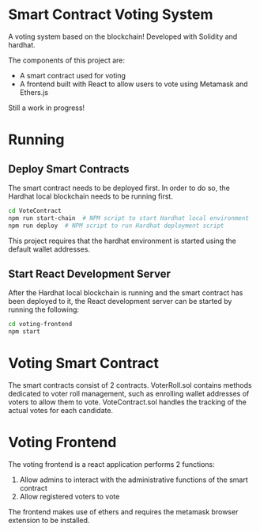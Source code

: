 # Smart Contract Voting System

A voting system based on the blockchain! Developed with Solidity and hardhat.

The components of this project are:
* A smart contract used for voting
* A frontend built with React to allow users to vote using Metamask and Ethers.js

Still a work in progress!

# Running
## Deploy Smart Contracts
The smart contract needs to be deployed first. In order to do so, the Hardhat local blockchain needs to be running first.
```bash
cd VoteContract
npm run start-chain  # NPM script to start Hardhat local environment
npm run deploy  # NPM script to run Hardhat deployment script
```
This project requires that the hardhat environment is started using the default wallet addresses.

## Start React Development Server
After the Hardhat local blockchain is running and the smart contract has been deployed to it, the React development server can be started by running the following:
```bash
cd voting-frontend
npm start
```

# Voting Smart Contract
The smart contracts consist of 2 contracts. VoterRoll.sol contains methods dedicated to voter roll management, such as enrolling wallet addresses of voters to allow them to vote. VoteContract.sol handles the tracking of the actual votes for each candidate.

# Voting Frontend
The voting frontend is a react application performs 2 functions:
1) Allow admins to interact with the administrative functions of the smart contract
2) Allow registered voters to vote

The frontend makes use of ethers and requires the metamask browser extension to be installed.
